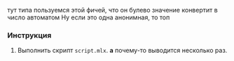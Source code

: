 тут типа пользуемся этой фичей, что он булево значение конвертит в число автоматом
Ну если это одна анонимная, то топ

### Инструкция

1. Выполнить скрипт `script.mlx`. **a** почему-то выводится несколько раз.
